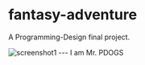 # fantasy-adventure
A Programming-Design final project.

![screenshot1](https://i.imgur.com/NVtSdwf.png) --- I am Mr. PDOGS
